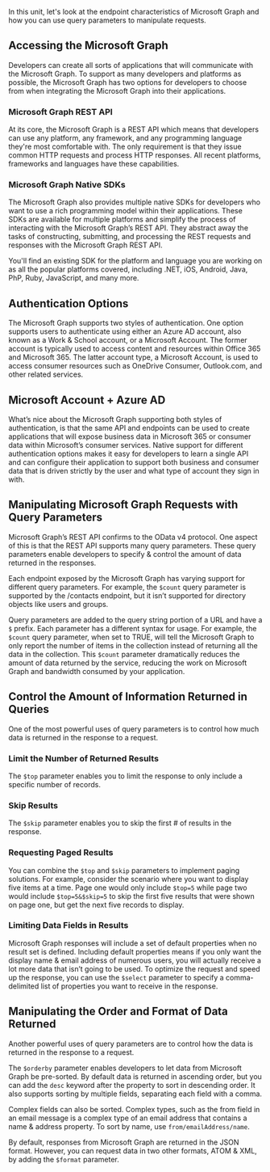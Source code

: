In this unit, let's look at the endpoint characteristics of Microsoft Graph and how you can use query parameters to manipulate requests.

## Accessing the Microsoft Graph

Developers can create all sorts of applications that will communicate with the Microsoft Graph. To support as many developers and platforms as possible, the Microsoft Graph has two options for developers to choose from when integrating the Microsoft Graph into their applications.

### Microsoft Graph REST API

At its core, the Microsoft Graph is a REST API which means that developers can use any platform, any framework, and any programming language they're most comfortable with. The only requirement is that they issue common HTTP requests and process HTTP responses. All recent platforms, frameworks and languages have these capabilities.

### Microsoft Graph Native SDKs

The Microsoft Graph also provides multiple native SDKs for developers who want to use a rich programming model within their applications. These SDKs are available for multiple platforms and simplify the process of interacting with the Microsoft Graph’s REST API. They abstract away the tasks of constructing, submitting, and processing the REST requests and responses with the Microsoft Graph REST API.

You'll find an existing SDK for the platform and language you are working on as all the popular platforms covered, including .NET, iOS, Android, Java, PhP, Ruby, JavaScript, and many more.

## Authentication Options

The Microsoft Graph supports two styles of authentication. One option supports users to authenticate using either an Azure AD account, also known as a Work & School account, or a Microsoft Account. The former account is typically used to access content and resources within Office 365 and Microsoft 365. The latter account type, a Microsoft Account, is used to access consumer resources such as OneDrive Consumer, Outlook.com, and other related services.

## Microsoft Account + Azure AD

What’s nice about the Microsoft Graph supporting both styles of authentication, is that the same API and endpoints can be used to create applications that will expose business data in Microsoft 365 or consumer data within Microsoft’s consumer services. Native support for different authentication options makes it easy for developers to learn a single API and can configure their application to support both business and consumer data that is driven strictly by the user and what type of account they sign in with.

## Manipulating Microsoft Graph Requests with Query Parameters

Microsoft Graph’s REST API confirms to the OData v4 protocol. One aspect of this is that the REST API supports many query parameters. These query parameters enable developers to specify & control the amount of data returned in the responses.

Each endpoint exposed by the Microsoft Graph has varying support for different query parameters. For example, the `$count` query parameter is supported by the /contacts endpoint, but it isn’t supported for directory objects like users and groups.

Query parameters are added to the query string portion of a URL and have a `$` prefix. Each parameter has a different syntax for usage. For example, the `$count` query parameter, when set to TRUE, will tell the Microsoft Graph to only report the number of items in the collection instead of returning all the data in the collection. This `$count` parameter dramatically reduces the amount of data returned by the service, reducing the work on Microsoft Graph and bandwidth consumed by your application.

## Control the Amount of Information Returned in Queries

One of the most powerful uses of query parameters is to control how much data is returned in the response to a request.

### Limit the Number of Returned Results

The `$top` parameter enables you to limit the response to only include a specific number of records.

### Skip Results

The `$skip` parameter enables you to skip the first # of results in the response.

### Requesting Paged Results

You can combine the `$top` and `$skip` parameters to implement paging solutions. For example, consider the scenario where you want to display five items at a time. Page one would only include `$top=5` while page two would include `$top=5&$skip=5` to skip the first five results that were shown on page one, but get the next five records to display.

### Limiting Data Fields in Results

Microsoft Graph responses will include a set of default properties when no result set is defined. Including default properties means if you only want the display name & email address of numerous users, you will actually receive a lot more data that isn’t going to be used. To optimize the request and speed up the response, you can use the `$select` parameter to specify a comma-delimited list of properties you want to receive in the response.

## Manipulating the Order and Format of Data Returned

Another powerful uses of query parameters are to control how the data is returned in the response to a request.

The `$orderby` parameter enables developers to let data from Microsoft Graph be pre-sorted. By default data is returned in ascending order, but you can add the `desc` keyword after the property to sort in descending order. It also supports sorting by multiple fields, separating each field with a comma.

Complex fields can also be sorted. Complex types, such as the from field in an email message is a complex type of an email address that contains a name & address property. To sort by name, use `from/emailAddress/name`.

By default, responses from Microsoft Graph are returned in the JSON format. However, you can request data in two other formats, ATOM & XML, by adding the `$format` parameter.
